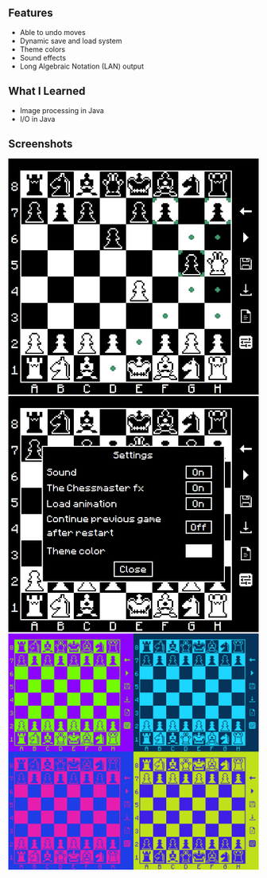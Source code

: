 ## Features
* Able to undo moves
* Dynamic save and load system
* Theme colors
* Sound effects
* Long Algebraic Notation (LAN) output

## What I Learned
* Image processing in Java
* I/O in Java

## Screenshots
![screenshot](screenshot-1.png "In-game")
![screenshot](screenshot-3.png "Settings")
![screenshot](screenshot-5.png "Colors")
